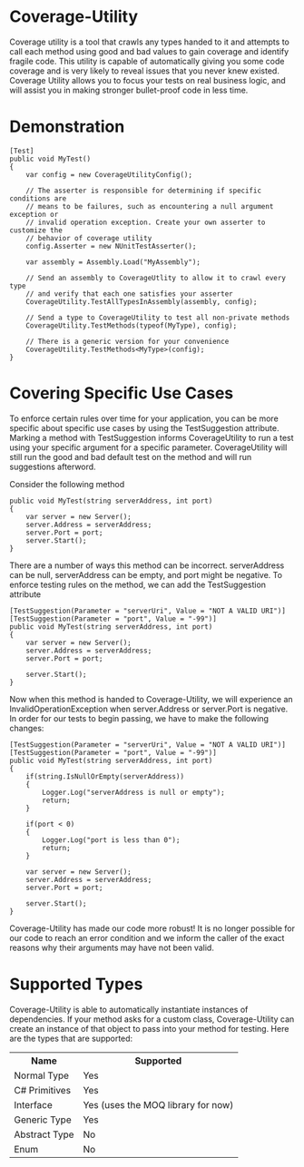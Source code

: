 # Coverage-Utility
Coverage utility is a tool that crawls any types handed to it and attempts to call each method using good and bad values to gain coverage and identify fragile code. This utility is capable of automatically giving you some code coverage and is very likely to reveal issues that you never knew existed. Coverage Utility allows you to focus your tests on real business logic, and will assist you in making stronger bullet-proof code in less time.

# Demonstration
    [Test]
    public void MyTest()
    {
        var config = new CoverageUtilityConfig();

        // The asserter is responsible for determining if specific conditions are
        // means to be failures, such as encountering a null argument exception or
        // invalid operation exception. Create your own asserter to customize the
        // behavior of coverage utility
        config.Asserter = new NUnitTestAsserter();

        var assembly = Assembly.Load("MyAssembly");

        // Send an assembly to CoverageUtlity to allow it to crawl every type
        // and verify that each one satisfies your asserter
        CoverageUtility.TestAllTypesInAssembly(assembly, config);

        // Send a type to CoverageUtility to test all non-private methods
        CoverageUtility.TestMethods(typeof(MyType), config);

        // There is a generic version for your convenience
        CoverageUtility.TestMethods<MyType>(config);
    }
    
# Covering Specific Use Cases
To enforce certain rules over time for your application, you can be more specific about specific use cases by using the TestSuggestion attribute. Marking a method with TestSuggestion informs CoverageUtility to run a test using your specific argument for a specific parameter. CoverageUtility will still run the good and bad default test on the method and will run suggestions afterword.

Consider the following method

    public void MyTest(string serverAddress, int port)
    {
        var server = new Server();
        server.Address = serverAddress;
        server.Port = port;
        server.Start();
    }
    
There are a number of ways this method can be incorrect. serverAddress can be null, serverAddress can be empty, and port might be negative. To enforce testing rules on the method, we can add the TestSuggestion attribute
    
    [TestSuggestion(Parameter = "serverUri", Value = "NOT A VALID URI")]
    [TestSuggestion(Parameter = "port", Value = "-99")]
    public void MyTest(string serverAddress, int port)
    {
        var server = new Server();
        server.Address = serverAddress;
        server.Port = port;
        
        server.Start();
    }
    
Now when this method is handed to Coverage-Utility, we will experience an InvalidOperationException when server.Address or server.Port is negative. In order for our tests to begin passing, we have to make the following changes:

    [TestSuggestion(Parameter = "serverUri", Value = "NOT A VALID URI")]
    [TestSuggestion(Parameter = "port", Value = "-99")]
    public void MyTest(string serverAddress, int port)
    {
        if(string.IsNullOrEmpty(serverAddress))
        {
            Logger.Log("serverAddress is null or empty");
            return;
        }
        
        if(port < 0)
        {
            Logger.Log("port is less than 0");
            return;
        }
    
        var server = new Server();
        server.Address = serverAddress;
        server.Port = port;
        
        server.Start();
    }
    
Coverage-Utility has made our code more robust! It is no longer possible for our code to reach an error condition and we inform the caller of the exact reasons why their arguments may have not been valid.

# Supported Types
Coverage-Utility is able to automatically instantiate instances of dependencies. If your method asks for a custom class, Coverage-Utility can create an instance of that object to pass into your method for testing. Here are the types that are supported:

<table>
  <tr>
    <th>Name</th>
    <th>Supported</th>
  </tr>
  <tr>
    <td>Normal Type</td>
    <td>Yes</td>
  </tr>
  <tr>
    <td>C# Primitives</td>
    <td>Yes</td>
  </tr>
  <tr>
    <td>Interface</td>
    <td>Yes (uses the MOQ library for now)</td>
  </tr>
  <tr>
    <td>Generic Type</td>
    <td>Yes</td>
  </tr>
  <tr>
    <td>Abstract Type</td>
    <td>No</td>
  </tr>
  <tr>
    <td>Enum</td>
    <td>No</td>
  </tr>
</table>
